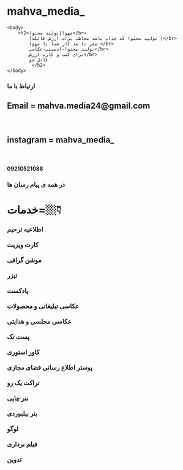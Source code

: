 
<!DOCTYPE html>
<html lang="pe">
    <head>
        <meta charset="UTF-8"
         < title><h1>mahva_media_</h1></title>
    </head>
    
    <body>
        <h2>مهوا|تولید محتوا</br>
            |تولید محتوا که جذاب باشه مخاطب برات ارزش قائله |</br>
            صفر تا صد کار شما با مهوا </br>
            تولید محتوا-ادمینی-عکاسی</br>
            برای کسب و کارِت ارزش</br>
            قائل شو
             </h2>
    </body>
</html>

<h3>ارتیاط با ما</h3>
 <h2>Email  =  mahva.media24@gmail.com</h2> </br>
  <h2>instagram   =  mahva_media_</h2> </br>

<h4>09210521088</h4>
<h3>در همه ی پیام رسان ها</h3>

<h1>خدمات=👇🏼</h1>
<h3>
    اطلاعیه ترحیم </br>
</br>
    کارت ویزیت </br>
</br>
    موشن گرافی </br>
</br>
    تیزر </br>
</br>
    پادکست </br>
</br>    
    عکاسی تبلیغاتی و محصولات </br>

</br>
    عکاسی مجلسی و هدایتی </br>
</br>
    پست تک </br>
</br>
    کاور استوری </br>
</br>
    پوستر اطلاع رسانی فضای مجازی </br>
</br>
    تراکت یک رو </br>
</br>
    بنر چاپی </br>
</br>
    بنر بیلبوردی </br>
</br>
    لوگو </br>
</br>
    فیلم برداری </br>
</br>
    تدوین </br>
    </h3>

    
